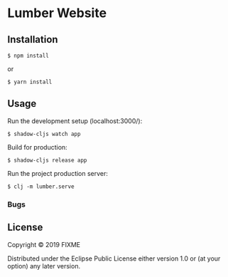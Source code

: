 # Lumber Website

## Installation

    $ npm install
    
or 
    
    $ yarn install

## Usage

Run the development setup (localhost:3000/):

    $ shadow-cljs watch app
    
Build for production:

    $ shadow-cljs release app

Run the project production server:

    $ clj -m lumber.serve

### Bugs

## License

Copyright © 2019 FIXME

Distributed under the Eclipse Public License either version 1.0 or (at
your option) any later version.
